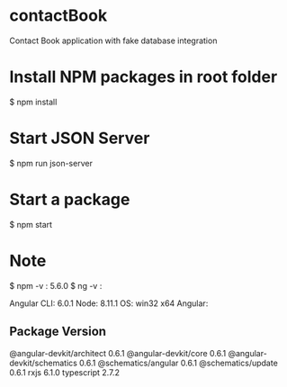 # contactBook
Contact Book application with fake database integration

# Install NPM packages in root folder
$ npm install

# Start JSON Server
$ npm run json-server

# Start a package
$ npm start

# Note

$ npm -v  :  5.6.0 
$ ng -v   : 

Angular CLI: 6.0.1
Node: 8.11.1
OS: win32 x64
Angular:


Package                      Version
------------------------------------------------------
@angular-devkit/architect    0.6.1
@angular-devkit/core         0.6.1
@angular-devkit/schematics   0.6.1
@schematics/angular          0.6.1
@schematics/update           0.6.1
rxjs                         6.1.0
typescript                   2.7.2
